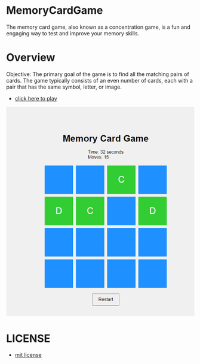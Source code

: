 # MemoryCardGame
The memory card game, also known as a concentration game, is a fun and engaging way to test and improve your memory skills. 

# Overview
Objective: The primary goal of the game is to find all the matching pairs of cards. The game typically consists of an even number of cards, each with a pair that has the same symbol, letter, or image.

 - [click here to play](https://tahsinzidane.github.io/MemoryCardGame/)
 <img src='./img and icon/Screenshot 2024-06-20 061436.png'>

 # LICENSE
 - [mit license](./LICENSE)
